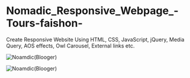 # Nomadic_Responsive_Webpage_-Tours-faishon-
Create Responsive Website Using HTML, CSS, JavaScript, jQuery, Media Query, AOS effects, Owl Carousel, External links etc.
      

![Noamdic(Blooger) ](https://user-images.githubusercontent.com/116146092/219000971-0f0aa99f-2a7e-479c-af91-cfa58885295f.gif)


![Noamdic(Blooger) ](https://user-images.githubusercontent.com/116146092/219001271-3b0fb310-9138-4909-8efa-c42681c59bbd.png)
